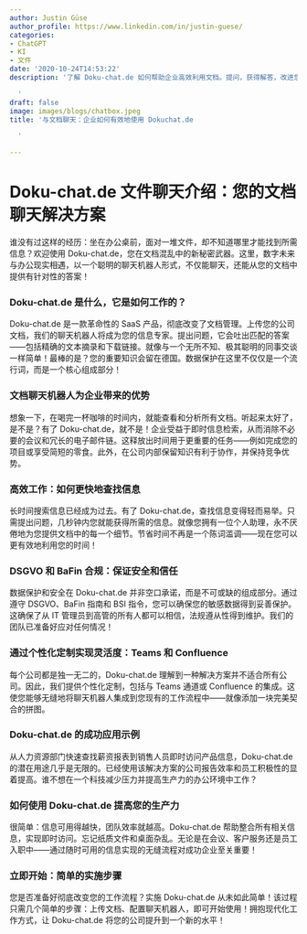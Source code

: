```yaml
---
author: Justin Güse
author_profile: https://www.linkedin.com/in/justin-guese/
categories:
- ChatGPT
- KI
- 文件
date: '2020-10-24T14:53:22'
description: '了解 Doku-chat.de 如何帮助企业高效利用文档。提问，获得解答，改进您的工作流程！

  '
draft: false
image: images/blogs/chatbox.jpeg
title: '与文档聊天：企业如何有效地使用 Dokuchat.de

  '

---
```

# Doku-chat.de 文件聊天介绍：您的文档聊天解决方案

谁没有过这样的经历：坐在办公桌前，面对一堆文件，却不知道哪里才能找到所需信息？欢迎使用 Doku-chat.de，您在文档混乱中的新秘密武器。这里，数字未来与办公现实相遇，以一个聪明的聊天机器人形式，不仅能聊天，还能从您的文档中提供有针对性的答案！

### Doku-chat.de 是什么，它是如何工作的？

Doku-chat.de 是一款革命性的 SaaS 产品，彻底改变了文档管理。上传您的公司文档，我们的聊天机器人将成为您的信息专家。提出问题，它会吐出匹配的答案——包括精确的文本摘录和下载链接。就像与一个无所不知、极其聪明的同事交谈一样简单！最棒的是？您的重要知识会留在德国。数据保护在这里不仅仅是一个流行词，而是一个核心组成部分！

### 文档聊天机器人为企业带来的优势

想象一下，在喝完一杯咖啡的时间内，就能查看和分析所有文档。听起来太好了，是不是？有了 Doku-chat.de，就不是！企业受益于即时信息检索，从而消除不必要的会议和冗长的电子邮件链。这释放出时间用于更重要的任务——例如完成您的项目或享受简短的零食。此外，在公司内部保留知识有利于协作，并保持竞争优势。

### 高效工作：如何更快地查找信息

长时间搜索信息已经成为过去。有了 Doku-chat.de，查找信息变得轻而易举。只需提出问题，几秒钟内您就能获得所需的信息。就像您拥有一位个人助理，永不厌倦地为您提供文档中的每一个细节。节省时间不再是一个陈词滥调——现在您可以更有效地利用您的时间！

### DSGVO 和 BaFin 合规：保证安全和信任

数据保护和安全在 Doku-chat.de 并非空口承诺，而是不可或缺的组成部分。通过遵守 DSGVO、BaFin 指南和 BSI 指令，您可以确保您的敏感数据得到妥善保护。这确保了从 IT 管理员到高管的所有人都可以相信，法规遵从性得到维护。我们的团队已准备好应对任何情况！

### 通过个性化定制实现灵活度：Teams 和 Confluence

每个公司都是独一无二的，Doku-chat.de 理解到一种解决方案并不适合所有公司。因此，我们提供个性化定制，包括与 Teams 通道或 Confluence 的集成。这使您能够无缝地将聊天机器人集成到您现有的工作流程中——就像添加一块完美契合的拼图。

### Doku-chat.de 的成功应用示例

从人力资源部门快速查找薪资报表到销售人员即时访问产品信息，Doku-chat.de 的潜在用途几乎是无限的。已经使用该解决方案的公司报告效率和员工积极性的显着提高。谁不想在一个科技减少压力并提高生产力的办公环境中工作？

### 如何使用 Doku-chat.de 提高您的生产力

很简单：信息可用得越快，团队效率就越高。Doku-chat.de 帮助整合所有相关信息，实现即时访问。忘记纸质文件和桌面杂乱。无论是在会议、客户服务还是员工入职中——通过随时可用的信息实现的无缝流程对成功企业至关重要！

### 立即开始：简单的实施步骤

您是否准备好彻底改变您的工作流程？实施 Doku-chat.de 从未如此简单！该过程只需几个简单的步骤：上传文档、配置聊天机器人，即可开始使用！拥抱现代化工作方式，让 Doku-chat.de 将您的公司提升到一个新的水平！
